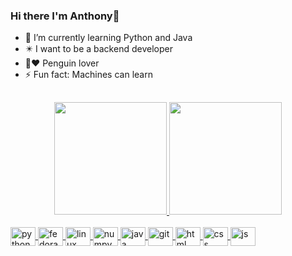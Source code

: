 ### Hi there I'm Anthony👋
- 🌱 I’m currently learning Python and Java
-  ✴️ I want to be a backend developer
-  🐧❤️ Penguin lover 
- ⚡ Fun fact: Machines can learn
##
<div align="center">
  <a href="https://github.com/Anth0nYM">
  <img height="180em" src="https://github-readme-stats.vercel.app/api?username=Anth0nYM&show_icons=true&theme=synthwave&include_all_commits=true&count_private=true"/>
  <img height="180em" src="https://github-readme-stats.vercel.app/api/top-langs/?username=Anth0nYM&layout=compact&langs_count=7&theme=synthwave"/>
</div>
<div style="display: inline_block"><br>
<img align="center" alt="python" height="30" width="40" src="https://cdn.jsdelivr.net/gh/devicons/devicon/icons/python/python-original.svg">
<img align="center" alt="fedora" height="30" width="40" src="https://cdn.jsdelivr.net/gh/devicons/devicon/icons/fedora/fedora-original.svg">
<img align="center" alt="linux" height="30" width="40" src="https://cdn.jsdelivr.net/gh/devicons/devicon/icons/linux/linux-original.svg">
<img align="center" alt="numpy" height="30" width="40" src="https://cdn.jsdelivr.net/gh/devicons/devicon/icons/numpy/numpy-original.svg">
<img align="center" alt="java" height="30" width="40" src="https://cdn.jsdelivr.net/gh/devicons/devicon/icons/java/java-original.svg">
<img align="center" alt="git" height="30" width="40" src="https://cdn.jsdelivr.net/gh/devicons/devicon/icons/git/git-original.svg">
<img align="center" alt="html" height="30" width="40" src="https://cdn.jsdelivr.net/gh/devicons/devicon/icons/html5/html5-original.svg">
<img align="center" alt="css" height="30" width="40" src="https://cdn.jsdelivr.net/gh/devicons/devicon/icons/css3/css3-original.svg">
<img align="center" alt="js" height="30" width="40" src="https://cdn.jsdelivr.net/gh/devicons/devicon/icons/javascript/javascript-original.svg">


  
</div>
